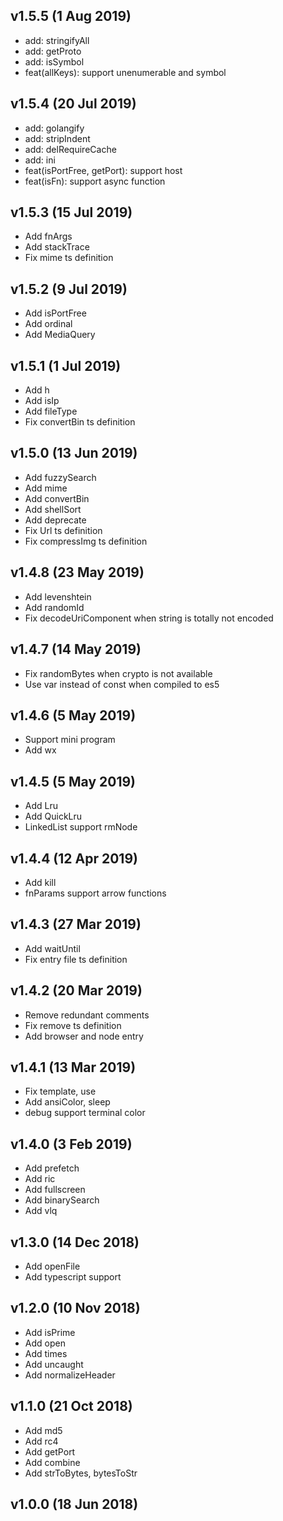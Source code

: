 ## v1.5.5 (1 Aug 2019)

* add: stringifyAll
* add: getProto
* add: isSymbol
* feat(allKeys): support unenumerable and symbol

## v1.5.4 (20 Jul 2019)

* add: golangify
* add: stripIndent
* add: delRequireCache
* add: ini
* feat(isPortFree, getPort): support host
* feat(isFn): support async function

## v1.5.3 (15 Jul 2019)

* Add fnArgs
* Add stackTrace
* Fix mime ts definition

## v1.5.2 (9 Jul 2019)

* Add isPortFree
* Add ordinal
* Add MediaQuery

## v1.5.1 (1 Jul 2019)

* Add h
* Add isIp
* Add fileType
* Fix convertBin ts definition

## v1.5.0 (13 Jun 2019)

* Add fuzzySearch
* Add mime
* Add convertBin
* Add shellSort
* Add deprecate
* Fix Url ts definition
* Fix compressImg ts definition

## v1.4.8 (23 May 2019)

* Add levenshtein
* Add randomId
* Fix decodeUriComponent when string is totally not encoded

## v1.4.7 (14 May 2019)

* Fix randomBytes when crypto is not available
* Use var instead of const when compiled to es5

## v1.4.6 (5 May 2019)

* Support mini program
* Add wx

## v1.4.5 (5 May 2019)

* Add Lru
* Add QuickLru
* LinkedList support rmNode

## v1.4.4 (12 Apr 2019)

* Add kill
* fnParams support arrow functions

## v1.4.3 (27 Mar 2019)

* Add waitUntil
* Fix entry file ts definition

## v1.4.2 (20 Mar 2019)

* Remove redundant comments
* Fix remove ts definition
* Add browser and node entry

## v1.4.1 (13 Mar 2019)

* Fix template, use
* Add ansiColor, sleep
* debug support terminal color

## v1.4.0 (3 Feb 2019)

* Add prefetch
* Add ric
* Add fullscreen
* Add binarySearch
* Add vlq

## v1.3.0 (14 Dec 2018)

* Add openFile
* Add typescript support

## v1.2.0 (10 Nov 2018)

* Add isPrime
* Add open
* Add times
* Add uncaught
* Add normalizeHeader

## v1.1.0 (21 Oct 2018)

* Add md5
* Add rc4
* Add getPort
* Add combine
* Add strToBytes, bytesToStr

## v1.0.0 (18 Jun 2018)